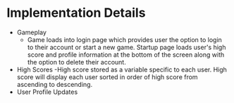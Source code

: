 
# Implementation Details

- Gameplay
    - Game loads into login page which provides user the option to login to their account or start a new game.
    Startup page loads user's high score and profile information at the bottom of the screen along with the option to delete their account.
 - High Scores
    -High score stored as a variable specific to each user. High score will display each user sorted in order of high score from ascending to descending.
 - User Profile Updates